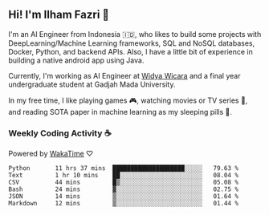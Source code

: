 ## Hi! I'm Ilham Fazri 👋

I'm an AI Engineer from Indonesia 🇮🇩, who likes to build some projects with DeepLearning/Machine Learning frameworks, SQL and NoSQL databases, Docker, Python, and backend APIs. Also, I have a little bit of experience in building a native android app using Java.

Currently, I'm working as AI Engineer at [Widya Wicara](https://widyawicara.com) and a final year undergraduate student at Gadjah Mada University. 

In my free time, I like playing games 🎮, watching movies or TV series 🍿, and reading SOTA paper in machine learning as my sleeping pills 💊. 

### Weekly Coding Activity ☕
Powered by [WakaTime](https://wakatime.com/) ♡
<!--START_SECTION:waka-->

```text
Python       11 hrs 37 mins  ████████████████████░░░░░   79.63 %
Text         1 hr 10 mins    ██░░░░░░░░░░░░░░░░░░░░░░░   08.04 %
CSV          44 mins         █▒░░░░░░░░░░░░░░░░░░░░░░░   05.08 %
Bash         24 mins         ▓░░░░░░░░░░░░░░░░░░░░░░░░   02.75 %
JSON         14 mins         ▒░░░░░░░░░░░░░░░░░░░░░░░░   01.64 %
Markdown     12 mins         ▒░░░░░░░░░░░░░░░░░░░░░░░░   01.44 %
```

<!--END_SECTION:waka-->

